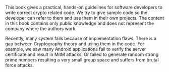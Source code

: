 This book gives a practical, hands-on guidelines for software developers to write correct crypto related code. We try to give sample code so the developer can refer to them and use them in their own projects. The content in this book contains only public knowledge and does not represent the company where the authors work. 

Recently, many system fails because of implementation flaws. There is a gap between Cryptography theory and using them in the code. For example, we saw many Android applications fail to verify the server certificate and result in MitM attacks. Or failed to generate random strong prime numbers resulting a very small group space and suffers from brutal force attacks. 

